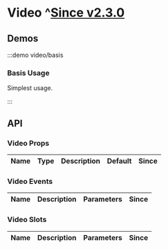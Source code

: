 # Video ^[Since v2.3.0](!s)

<!-- Please remove this comment and describe what scenes to be used of the component -->

## Demos

:::demo video/basis

### Basis Usage

Simplest usage.

:::

## API

### Video Props

| Name | Type | Description | Default | Since |
| ---- | ---- | ----------- | ------- | ----- |

### Video Events

| Name | Description | Parameters | Since |
| ---- | ----------- | ---------- | ----- |

### Video Slots

| Name | Description | Parameters | Since |
| ---- | ----------- | ---------- | ----- |
